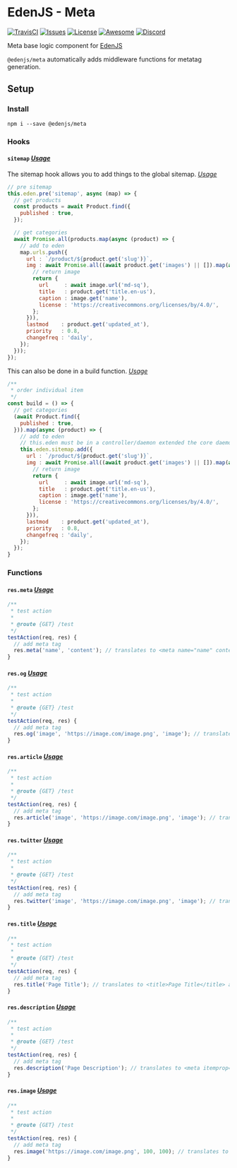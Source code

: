 # EdenJS - Meta
[![TravisCI](https://travis-ci.com/eden-js/meta.svg?branch=master)](https://travis-ci.com/eden-js/meta)
[![Issues](https://img.shields.io/github/issues/eden-js/meta.svg)](https://github.com/eden-js/meta/issues)
[![License](https://img.shields.io/badge/license-MIT-blue.svg)](https://github.com/eden-js/meta)
[![Awesome](https://img.shields.io/badge/awesome-true-green.svg)](https://github.com/eden-js/meta)
[![Discord](https://img.shields.io/discord/583845970433933312.svg)](https://discord.gg/5u3f3up)

Meta base logic component for [EdenJS](https://github.com/edenjs-cli)

`@edenjs/meta` automatically adds middleware functions for metatag generation.

## Setup

### Install

```
npm i --save @edenjs/meta
```

### Hooks

#### `sitemap` _[Usage](https://github.com/eden-js/meta/blob/master/bundles/meta/controllers/meta.js#L96)_

The sitemap hook allows you to add things to the global sitemap. _[Usage](https://github.com/eden-js/shop/blob/master/bundles/product/controllers/product.js#L49)_

```js
// pre sitemap
this.eden.pre('sitemap', async (map) => {
  // get products
  const products = await Product.find({
    published : true,
  });

  // get categories
  await Promise.all(products.map(async (product) => {
    // add to eden
    map.urls.push({
      url : `/product/${product.get('slug')}`,
      img : await Promise.all((await product.get('images') || []).map(async (image) => {
        // return image
        return {
          url     : await image.url('md-sq'),
          title   : product.get('title.en-us'),
          caption : image.get('name'),
          license : 'https://creativecommons.org/licenses/by/4.0/',
        };
      })),
      lastmod    : product.get('updated_at'),
      priority   : 0.8,
      changefreq : 'daily',
    });
  }));
});
```

This can also be done in a build function. _[Usage](https://github.com/eden-js/shop/blob/master/bundles/product/controllers/product.js#L49)_


```js
/**
 * order individual item
 */
const build = () => {
  // get categories
  (await Product.find({
    published : true,
  })).map(async (product) => {
    // add to eden
    // this.eden must be in a controller/daemon extended the core daemon/controller
    this.eden.sitemap.add({
      url : `/product/${product.get('slug')}`,
      img : await Promise.all((await product.get('images') || []).map(async (image) => {
        // return image
        return {
          url     : await image.url('md-sq'),
          title   : product.get('title.en-us'),
          caption : image.get('name'),
          license : 'https://creativecommons.org/licenses/by/4.0/',
        };
      })),
      lastmod    : product.get('updated_at'),
      priority   : 0.8,
      changefreq : 'daily',
    });
  });
}
```

### Functions

#### `res.meta` _[Usage](https://github.com/eden-js/meta/blob/master/bundles/meta/controllers/meta.js#L180)_

```js
/**
 * test action
 * 
 * @route {GET} /test
 */
testAction(req, res) {
  // add meta tag
  res.meta('name', 'content'); // translates to <meta name="name" content="content" />
}
```

#### `res.og` _[Usage](https://github.com/eden-js/meta/blob/master/bundles/meta/controllers/meta.js#L223)_

```js
/**
 * test action
 * 
 * @route {GET} /test
 */
testAction(req, res) {
  // add meta tag
  res.og('image', 'https://image.com/image.png', 'image'); // translates to <meta property="og:image" content="https://image.com/image.png" />
}
```

#### `res.article` _[Usage](https://github.com/eden-js/meta/blob/master/bundles/meta/controllers/meta.js#L240)_

```js
/**
 * test action
 * 
 * @route {GET} /test
 */
testAction(req, res) {
  // add meta tag
  res.article('image', 'https://image.com/image.png', 'image'); // translates to <meta property="article:image" content="https://image.com/image.png" />
}
```

#### `res.twitter` _[Usage](https://github.com/eden-js/meta/blob/master/bundles/meta/controllers/meta.js#L257)_

```js
/**
 * test action
 * 
 * @route {GET} /test
 */
testAction(req, res) {
  // add meta tag
  res.twitter('image', 'https://image.com/image.png', 'image'); // translates to <meta name="twitter:image" content="https://image.com/image.png" />
}
```

#### `res.title` _[Usage](https://github.com/eden-js/meta/blob/master/bundles/meta/controllers/meta.js#L274)_

```js
/**
 * test action
 * 
 * @route {GET} /test
 */
testAction(req, res) {
  // add meta tag
  res.title('Page Title'); // translates to <title>Page Title</title> as well as all appropriate meta tags
}
```

#### `res.description` _[Usage](https://github.com/eden-js/meta/blob/master/bundles/meta/controllers/meta.js#L299)_

```js
/**
 * test action
 * 
 * @route {GET} /test
 */
testAction(req, res) {
  // add meta tag
  res.description('Page Description'); // translates to <meta itemprop="description" name="description" content="Page Description" /> as well as all appropriate meta tags
}
```

#### `res.image` _[Usage](https://github.com/eden-js/meta/blob/master/bundles/meta/controllers/meta.js#L328)_

```js
/**
 * test action
 * 
 * @route {GET} /test
 */
testAction(req, res) {
  // add meta tag
  res.image('https://image.com/image.png', 100, 100); // translates to <meta itemprop="image" content="https://image.com/image.png" width="100" height="100" />
}
```